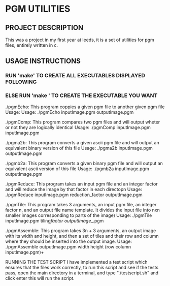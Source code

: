 # PGM UTILITIES

## PROJECT DESCRIPTION

This was a project in my first year at leeds, it is a set of utilities for pgm files, entirely written in c.

## USAGE INSTRUCTIONS

### RUN 'make' TO CREATE ALL EXECUTABLES DISPLAYED FOLLOWING

### ELSE RUN 'make <executable>' TO CREATE THE EXECUTABLE YOU WANT

./pgmEcho:
This program coppies a given pgm file to another given pgm file
Usage: Usage: ./pgmEcho inputImage.pgm outputImage.pgm

./pgmComp:
This program compares two pgm files and will output wheter or not they are logically identical
Usage: ./pgmComp inputImage.pgm inputImage.pgm

./pgma2b:
This program converts a given ascii pgm file and will output an equivalent binary version of this file
Usage: ./pgma2b inputImage.pgm outputImage.pgm

./pgmb2a:
This program converts a given binary pgm file and will output an equivalent ascii version of this file
Usage: ./pgmb2a inputImage.pgm outputImage.pgm

./pgmReduce:
This program takes an input pgm file and an integer factor and will reduce the image by that factor in each directopn
Usage: ./pgmReduce inputImage.pgm reduction_factor outputImage.pgm

./pgmTile:
This program takes 3 arguments, an input pgm file, an integer factor n, and an output file name template. It
divides the input file into nxn smaller images corresponding to parts of the image)
Usage: ./pgmTile inputImage.pgm tiling*factor outputImage*<row>\_<column>.pgm

./pgmAssemble:
This program takes 3n + 3 arguments, an output image with its width and height, and then a set of tiles and their
row and column where they should be inserted into the output image.
Usage: ./pgmAssemble outputImage.pgm width height (row column inputImage.pgm)+

RUNNING THE TEST SCRIPT
I have implemented a test script which ensures that the files work correctly, to run this script and see if the
tests pass, open the main directory in a terminal, and type "./testscript.sh" and click enter this will run the
script.
